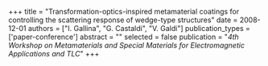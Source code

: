 +++
title = "Transformation-optics-inspired metamaterial coatings for controlling the scattering response of wedge-type structures"
date = 2008-12-01
authors = ["I. Gallina", "G. Castaldi", "V. Galdi"]
publication_types = ['paper-conference']
abstract = ""
selected = false
publication = "*4th Workshop on Metamaterials and Special Materials for Electromagnetic Applications and TLC*"
+++

